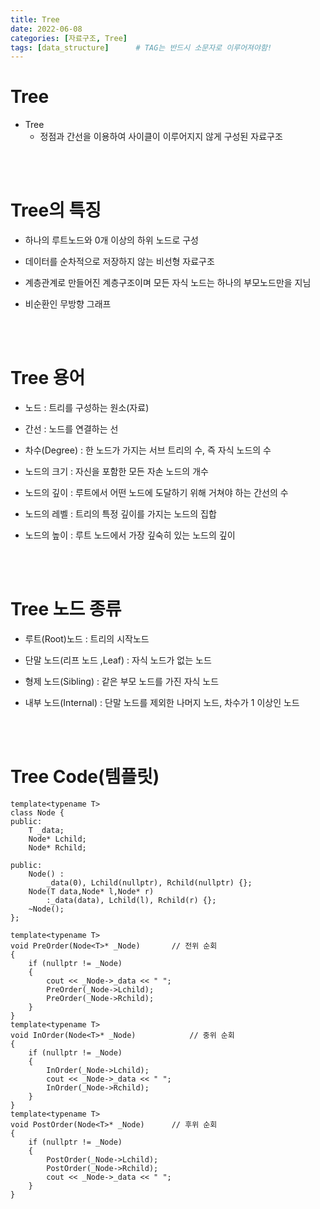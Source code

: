 ```yaml
---
title: Tree
date: 2022-06-08
categories: [자료구조, Tree]
tags: [data_structure]		# TAG는 반드시 소문자로 이루어져야함!
---
```


Tree
====================
* Tree
  * 정점과 간선을 이용하여 사이클이 이루어지지 않게 구성된 자료구조

<br><br>

Tree의 특징
=============
  * 하나의 루트노드와 0개 이상의 하위 노드로 구성
  
  * 데이터를 순차적으로 저장하지 않는 비선형 자료구조
  
  * 계층관계로 만들어진 계층구조이며 모든 자식 노드는 하나의 부모노드만을 지님
  
  * 비순환인 무방향 그래프
  

<br><br>

Tree 용어
===========

  * 노드 : 트리를 구성하는 원소(자료)

  * 간선 : 노드를 연결하는 선

  * 차수(Degree) : 한 노드가 가지는 서브 트리의 수, 즉 자식 노드의 수

  * 노드의 크기 : 자신을 포함한 모든 자손 노드의 개수

  * 노드의 깊이 : 루트에서 어떤 노드에 도달하기 위해 거쳐야 하는 간선의 수

  * 노드의 레벨 : 트리의 특정 깊이를 가지는 노드의 집합

  * 노드의 높이 : 루트 노드에서 가장 깊숙히 있는 노드의 깊이

<br><br>


Tree 노드 종류
=================

  * 루트(Root)노드 : 트리의 시작노드

  * 단말 노드(리프 노드 ,Leaf) : 자식 노드가 없는 노드

  * 형제 노드(Sibling) : 같은 부모 노드를 가진 자식 노드

  * 내부 노드(Internal) : 단말 노드를 제외한 나머지 노드, 차수가 1 이상인 노드

<br><br>


Tree Code(템플릿)
===================


    template<typename T>
    class Node {
    public:
        T _data;
        Node* Lchild;			
        Node* Rchild;			

    public:
        Node() :
            _data(0), Lchild(nullptr), Rchild(nullptr) {};
        Node(T data,Node* l,Node* r)
            :_data(data), Lchild(l), Rchild(r) {};
        ~Node();
    };

    template<typename T>
    void PreOrder(Node<T>* _Node)		// 전위 순회
    {
        if (nullptr != _Node)
        {
            cout << _Node->_data << " ";
            PreOrder(_Node->Lchild);
            PreOrder(_Node->Rchild);
        }
    }
    template<typename T>
    void InOrder(Node<T>* _Node)			// 중위 순회
    {
        if (nullptr != _Node)
        {
            InOrder(_Node->Lchild);
            cout << _Node->_data << " ";
            InOrder(_Node->Rchild);
        }
    }
    template<typename T>
    void PostOrder(Node<T>* _Node)		// 후위 순회
    {
        if (nullptr != _Node)
        {
            PostOrder(_Node->Lchild);
            PostOrder(_Node->Rchild);
            cout << _Node->_data << " ";
        }
    }
